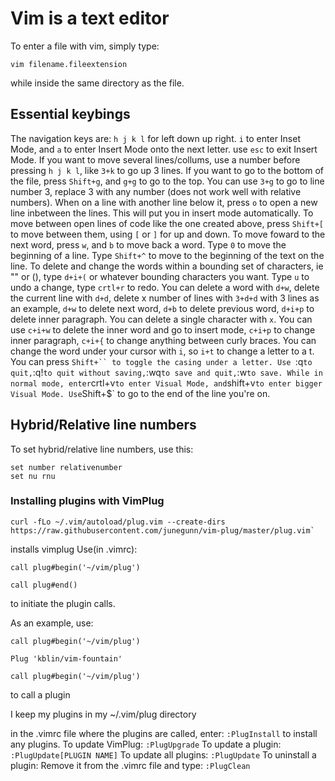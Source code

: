 # Vim is a text editor
To enter a file with vim, simply type:
```
vim filename.fileextension
```
while inside the same directory as the file.

## Essential keybings
The navigation keys are:
`h j k l` for left down up right. `i` to enter Inset Mode, and `a` to enter Insert Mode onto the next letter. use `esc` to exit Insert Mode.
If you want to move several lines/collums, use a number before pressing `h j k l`, like `3+k` to go up 3 lines.
If you want to go to the bottom of the file, press `Shift+g`, and `g+g` to go to the top. You can use `3+g` to go to line number 3, replace 3 with any number (does not work well with relative numbers).
When on a line with another line below it, press `o` to open a new line inbetween the lines. This will put you in insert mode automatically.
To move between open lines of code like the one created above, press `Shift+[` to move between them, using `[` or `]` for up and down.
To move foward to the next word, press `w`, and `b` to move back a word.
Type `0` to move the beginning of a line. Type `Shift+^` to move to the beginning of the text on the line.
To delete and change the words within a bounding set of characters, ie "" or (), type `d+i+(` or whatever bounding characters you want.
Type `u` to undo a change, type `crtl+r` to redo.
You can delete a word with `d+w`, delete the current line with `d+d`, delete x number of lines with `3+d+d` with 3 lines as an example, `d+w` to delete next word, `d+b` to delete previous word, `d+i+p` to delete inner paragraph. You can delete a single character with `x`.
You can use `c+i+w` to delete the inner word and go to insert mode, `c+i+p` to change inner paragraph, `c+i+{` to change anything between curly braces.
You can change the word under your cursor with `i`, so `i+t` to change a letter to a t.
You can press `Shift+`` to toggle the casing under a letter.
Use `:q` to quit, `:q!` to quit without saving, `:wq` to save and quit, `:w` to save.
While in normal mode, enter `crtl+v` to enter Visual Mode, and `shift+v` to enter bigger Visual Mode.
Use `Shift+$` to go to the end of the line you're on.


## Hybrid/Relative line numbers
To set hybrid/relative line numbers, use this:
```
set number relativenumber
set nu rnu
```

### Installing plugins with VimPlug
```
curl -fLo ~/.vim/autoload/plug.vim --create-dirs https://raw.githubusercontent.com/junegunn/vim-plug/master/plug.vim`
```
installs vimplug
Use(in .vimrc):
```
call plug#begin('~/vim/plug')

call plug#end()
```
to initiate the plugin calls.

As an example, use:
```
call plug#begin('~/vim/plug')

Plug 'kblin/vim-fountain'

call plug#begin('~/vim/plug')
```
to call a plugin

I keep my plugins in my ~/.vim/plug directory

in the .vimrc file where the plugins are called, enter:
`:PlugInstall` to install any plugins.
To update VimPlug:
`:PlugUpgrade`
To update a plugin:
`:PlugUpdate[PLUGIN NAME]`
To update all plugins:
`:PlugUpdate`
To uninstall a plugin:
Remove it from the .vimrc file and type:
`:PlugClean`


